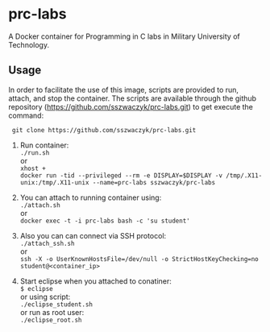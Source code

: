 # prc-labs

A Docker container for Programming in C labs in Military University of Technology.

## Usage

In order to facilitate the use of this image, scripts are provided to run, attach, and stop the container. The scripts are available through the github repository (https://github.com/sszwaczyk/prc-labs.git) to get execute the command:

``` git clone https://github.com/sszwaczyk/prc-labs.git```

1. Run container:  
```./run.sh```  
or  
```xhost +```  
```docker run -tid --privileged --rm -e DISPLAY=$DISPLAY -v /tmp/.X11-unix:/tmp/.X11-unix --name=prc-labs sszwaczyk/prc-labs```  

2. You can attach to running container using:  
```./attach.sh```  
or  
```docker exec -t -i prc-labs bash -c 'su student'```  

3. Also you can can connect via SSH protocol:  
```./attach_ssh.sh```  
or  
```ssh -X -o UserKnownHostsFile=/dev/null -o StrictHostKeyChecking=no student@<container_ip>```  

4. Start eclipse when you attached to conatiner:  
```$ eclipse```  
or using script:  
```./eclipse_student.sh```  
or run as root user:  
```./eclipse_root.sh```  


